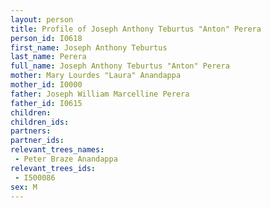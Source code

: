 ```yaml
---
layout: person
title: Profile of Joseph Anthony Teburtus "Anton" Perera
person_id: I0618
first_name: Joseph Anthony Teburtus
last_name: Perera
full_name: Joseph Anthony Teburtus "Anton" Perera
mother: Mary Lourdes "Laura" Anandappa
mother_id: I0000
father: Joseph William Marcelline Perera
father_id: I0615
children:
children_ids:
partners:
partner_ids:
relevant_trees_names:
 - Peter Braze Anandappa
relevant_trees_ids:
 - I500086
sex: M
---
```



